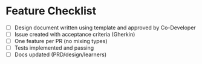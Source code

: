 # Feature Checklist
- [ ] Design document written using template and approved by Co-Developer
- [ ] Issue created with acceptance criteria (Gherkin)
- [ ] One feature per PR (no mixing types)
- [ ] Tests implemented and passing
- [ ] Docs updated (PRD/design/learners)
